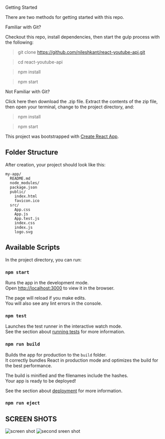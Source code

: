 Getting Started

There are two methods for getting started with this repo.

Familiar with Git?

Checkout this repo, install dependencies, then start the gulp process with the following:

> git clone https://github.com/nileshkant/react-youtube-api.git

> cd react-youtube-api

> npm install

> npm start

Not Familiar with Git?

Click here then download the .zip file. Extract the contents of the zip file, then open your terminal, change to the project directory, and:

> npm install

> npm start



This project was bootstrapped with [Create React App](https://github.com/facebookincubator/create-react-app).


## Folder Structure

After creation, your project should look like this:

```
my-app/
  README.md
  node_modules/
  package.json
  public/
    index.html
    favicon.ico
  src/
    App.css
    App.js
    App.test.js
    index.css
    index.js
    logo.svg
```

## Available Scripts

In the project directory, you can run:

### `npm start`

Runs the app in the development mode.<br>
Open [http://localhost:3000](http://localhost:3000) to view it in the browser.

The page will reload if you make edits.<br>
You will also see any lint errors in the console.

### `npm test`

Launches the test runner in the interactive watch mode.<br>
See the section about [running tests](#running-tests) for more information.

### `npm run build`

Builds the app for production to the `build` folder.<br>
It correctly bundles React in production mode and optimizes the build for the best performance.

The build is minified and the filenames include the hashes.<br>
Your app is ready to be deployed!

See the section about [deployment](#deployment) for more information.

### `npm run eject`

## SCREEN SHOTS
![screen shot](https://gifyu.com/images/Peek2017-09-1118-31.gif)
![second sreen shot](https://gifyu.com/images/Peek2017-09-1118-57.gif)

